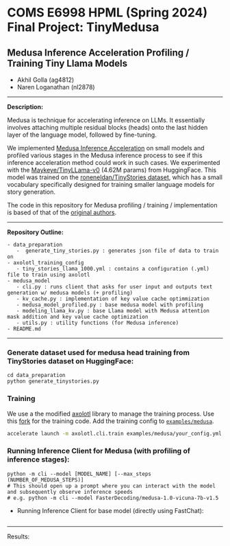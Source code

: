 # COMS E6998 HPML (Spring 2024) Final Project: TinyMedusa

## Medusa Inference Acceleration Profiling / Training Tiny Llama Models

 - Akhil Golla (ag4812)
 - Naren Loganathan (nl2878)

---

**Description:**

Medusa is technique for accelerating inference on LLMs. It essentially involves attaching multiple residual blocks (heads) onto the last hidden layer of the language model, followed by fine-tuning.

We implemented [Medusa Inference Acceleration](https://arxiv.org/abs/2401.10774) on small models and profiled various stages in the Medusa inference process to see if this inference acceleration method could work in such cases. We experimented with the [Maykeye/TinyLLama-v0](https://huggingface.co/Maykeye/TinyLLama-v0) (4.62M params) from HuggingFace. This model was trained on the [roneneldan/TinyStories dataset](https://huggingface.co/datasets/roneneldan/TinyStories), which has a small vocabulary specifically designed for training smaller language models for story generation.

The code in this repository for Medusa profiling / training / implementation is based of that of the [original authors](https://github.com/FasterDecoding/Medusa).

---

**Repository Outline:**

```
- data_preparation
   -  generate_tiny_stories.py : generates json file of data to train on
- axolotl_training_config
   - tiny_stories_llama_1000.yml : contains a configuration (.yml) file to train using axolotl
- medusa_model
   - cli.py : runs client that asks for user input and outputs text generation w/ medusa models (+ profiling)
   - kv_cache.py : implementation of key value cache optimmization
   - medusa_model_profiled.py : base medusa model with profiling
   - modeling_llama_kv.py : base Llama model with Medusa attention mask addition and key value cache optimization
   - utils.py : utility functions (for Medusa inference)
- README.md
```

---

### Generate dataset used for medusa head training from TinyStories dataset on HuggingFace:
```
cd data_preparation
python generate_tinystories.py
```


### Training
We use a the modified [axolotl](https://github.com/OpenAccess-AI-Collective/axolotl) library to manage the training process. Use this [fork](https://github.com/ctlllll/axolotl) for the training code.  Add the training config to [`examples/medusa`](https://github.com/ctlllll/axolotl/tree/main/examples/medusa).
```bash
accelerate launch -m axolotl.cli.train examples/medusa/your_config.yml
```

### Running Inference Client for Medusa (with profiling of inference stages):
```
python -m cli --model [MODEL_NAME] [--max_steps (NUMBER_OF_MEDUSA_STEPS)]
# This should open up a prompt where you can interact with the model and subsequently observe inference speeds
# e.g. python -m cli --model FasterDecoding/medusa-1.0-vicuna-7b-v1.5
```

 - Running Inference Client for base model (directly using FastChat):
```

```

---

Results:
